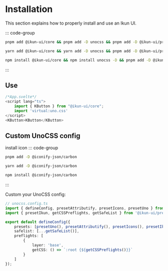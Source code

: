 # Installation

This section explains how to properly install and use an Ikun UI.

::: code-group

```bash [pnpm]
pnpm add @ikun-ui/core && pnpm add -D unocss && pnpm add -D @ikun-ui/preset
```

```bash [yarn]
yarn add @ikun-ui/core && yarn add -D unocss && pnpm add -D @ikun-ui/preset
```

```bash [npm]
npm install @ikun-ui/core && npm install unocss -D && pnpm add -D @ikun-ui/preset
```

:::

## Use

```typescript jsx
/*App.svelte*/
<script lang="ts">
    import { KButton } from "@ikun-ui/core";
    import 'virtual:uno.css'
</script>
<KButton>KButton</KButton>

```

## Custom UnoCSS config

install icon
::: code-group

```bash [pnpm]
pnpm add -D @iconify-json/carbon
```

```bash [yarn]
yarn add -D @iconify-json/carbon
```

```bash [npm]
npm install @iconify-json/carbon
```

:::

Custom your UnoCSS config:

```ts
// unocss.config.ts
import { defineConfig, presetAttributify, presetIcons, presetUno } from 'unocss';
import { presetIkun, getCSSPreflights, getSafeList } from '@ikun-ui/preset';

export default defineConfig({
	presets: [presetUno(), presetAttributify(), presetIcons(), presetIkun()],
	safelist: [...getSafeList()],
	preflights: [
		{
			layer: 'base',
			getCSS: () => `:root {${getCSSPreflights()}}`
		}
	]
});
```
